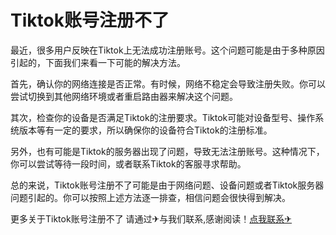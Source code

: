 # Tiktok账号注册不了

最近，很多用户反映在Tiktok上无法成功注册账号。这个问题可能是由于多种原因引起的，下面我们来看一下可能的解决方法。

首先，确认你的网络连接是否正常。有时候，网络不稳定会导致注册失败。你可以尝试切换到其他网络环境或者重启路由器来解决这个问题。

其次，检查你的设备是否满足Tiktok的注册要求。Tiktok可能对设备型号、操作系统版本等有一定的要求，所以确保你的设备符合Tiktok的注册标准。

另外，也有可能是Tiktok的服务器出现了问题，导致无法注册账号。这种情况下，你可以尝试等待一段时间，或者联系Tiktok的客服寻求帮助。

总的来说，Tiktok账号注册不了可能是由于网络问题、设备问题或者Tiktok服务器问题引起的。你可以按照上述方法逐一排查，相信问题会很快得到解决。

更多关于Tiktok账号注册不了 请通过✈与我们联系,感谢阅读！[点我联系✈](https://en.G208.com)
